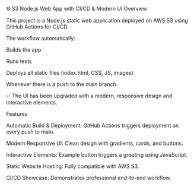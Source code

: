 🌐 S3 Node.js Web App with CI/CD & Modern UI
Overview

This project is a Node.js static web application deployed on AWS S3 using GitHub Actions for CI/CD.

The workflow automatically:

Builds the app

Runs tests

Deploys all static files (index.html, CSS, JS, images)

Whenever there is a push to the main branch.

✅ The UI has been upgraded with a modern, responsive design and interactive elements.

Features

Automatic Build & Deployment: GitHub Actions triggers deployment on every push to main.

Modern Responsive UI: Clean design with gradients, cards, and buttons.

Interactive Elements: Example button triggers a greeting using JavaScript.

Static Website Hosting: Fully compatible with AWS S3.

CI/CD Showcase: Demonstrates professional end-to-end workflow.
